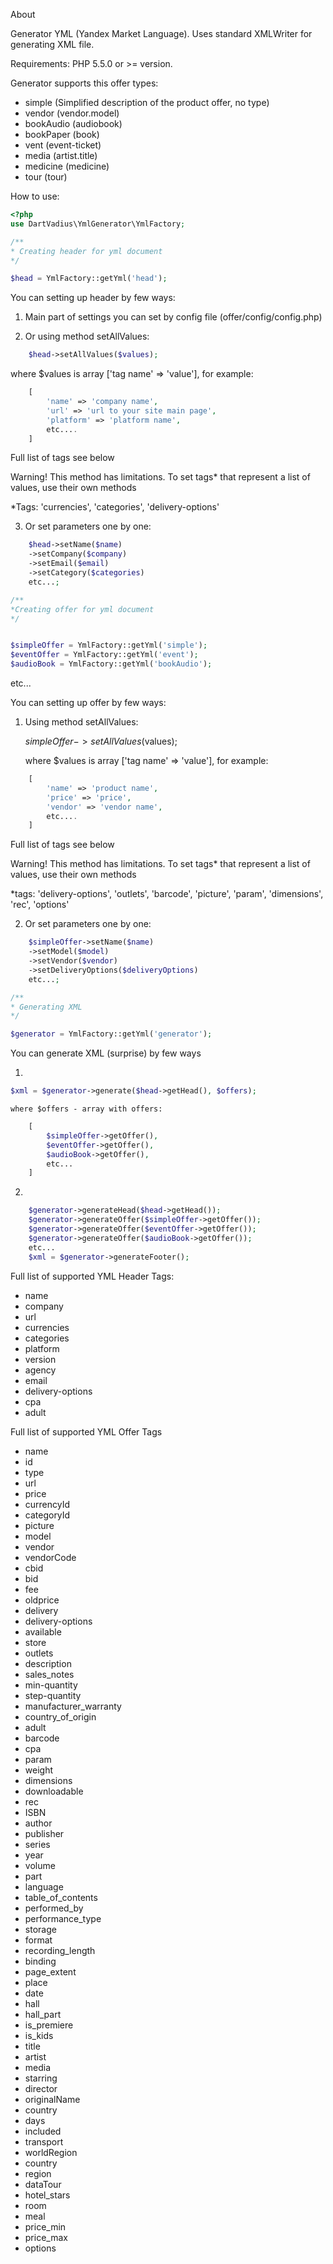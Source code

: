 About

Generator YML (Yandex Market Language). Uses standard XMLWriter for generating XML file. 

Requirements: PHP 5.5.0 or >= version.

Generator supports this offer types:
- simple (Simplified description of the product offer, no type)
- vendor (vendor.model)
- bookAudio (audiobook)
- bookPaper (book)
- vent (event-ticket)
- media (artist.title)
- medicine (medicine)
- tour (tour)

How to use:
```php
<?php
use DartVadius\YmlGenerator\YmlFactory;

/**
* Creating header for yml document
*/

$head = YmlFactory::getYml('head');
```
You can setting up header by few ways:

1. Main part of settings you can set by config file (offer/config/config.php)

2. Or using method setAllValues:
```php
    $head->setAllValues($values);
```
where $values is array ['tag name' => 'value'], for example:
```php
    [
        'name' => 'company name',
        'url' => 'url to your site main page',
        'platform' => 'platform name',
        etc....
    ]
```
Full list of tags see below

Warning! This method has limitations. To set tags* that represent a list of values, 
use their own methods

*Tags: 'currencies', 'categories', 'delivery-options'

3. Or set parameters one by one:
```php
    $head->setName($name)
    ->setCompany($company)
    ->setEmail($email)
    ->setCategory($categories)
    etc...;

/**
*Creating offer for yml document
*/


$simpleOffer = YmlFactory::getYml('simple');
$eventOffer = YmlFactory::getYml('event');
$audioBook = YmlFactory::getYml('bookAudio');
```
etc...


You can setting up offer by few ways:

1. Using method setAllValues:

    $simpleOffer->setAllValues($values);

    where $values is array ['tag name' => 'value'], for example:
```php    
    [
        'name' => 'product name',
        'price' => 'price',
        'vendor' => 'vendor name',
        etc....
    ]
```
Full list of tags see below

Warning! This method has limitations. To set tags* that represent a list of values, 
use their own methods

*tags: 'delivery-options', 'outlets', 'barcode', 'picture', 'param', 'dimensions',
        'rec', 'options'

2. Or set parameters one by one:
```php
    $simpleOffer->setName($name)
    ->setModel($model)
    ->setVendor($vendor)
    ->setDeliveryOptions($deliveryOptions)
    etc...;

/**
* Generating XML
*/

$generator = YmlFactory::getYml('generator');
```
You can generate XML (surprise) by few ways

1.  
```php
$xml = $generator->generate($head->getHead(), $offers);
```    
    where $offers - array with offers:
```php
    [
        $simpleOffer->getOffer(),
        $eventOffer->getOffer(),
        $audioBook->getOffer(),
        etc...
    ]
```
2.  
```php
    $generator->generateHead($head->getHead());
    $generator->generateOffer($simpleOffer->getOffer());
    $generator->generateOffer($eventOffer->getOffer());
    $generator->generateOffer($audioBook->getOffer());
    etc...
    $xml = $generator->generateFooter();
```


Full list of supported YML Header Tags:

- name
- company
- url
- currencies
- categories
- platform
- version
- agency
- email
- delivery-options
- cpa
- adult


Full list of supported YML Offer Tags

- name
- id
- type
- url
- price
- currencyId
- categoryId
- picture
- model
- vendor
- vendorCode
- cbid
- bid
- fee
- oldprice
- delivery
- delivery-options
- available
- store
- outlets
- description
- sales_notes
- min-quantity
- step-quantity
- manufacturer_warranty
- country_of_origin
- adult
- barcode
- cpa
- param
- weight
- dimensions
- downloadable
- rec
- ISBN
- author
- publisher
- series
- year
- volume
- part
- language
- table_of_contents
- performed_by
- performance_type
- storage
- format
- recording_length
- binding
- page_extent
- place
- date
- hall
- hall_part
- is_premiere
- is_kids
- title
- artist
- media
- starring
- director
- originalName
- country
- days
- included
- transport
- worldRegion
- country
- region
- dataTour
- hotel_stars
- room
- meal
- price_min
- price_max
- options
